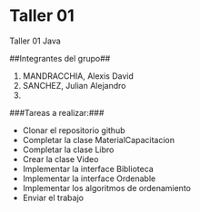 # Taller 01
Taller 01 Java

##Integrantes del grupo##
1. MANDRACCHIA, Alexis David
2. SANCHEZ, Julian Alejandro
3. <Integrante  del grupo>

###Tareas a realizar:###
*	Clonar el repositorio github
*	Completar la clase MaterialCapacitacion
*	Completar la clase Libro
*	Crear la clase Video
*	Implementar la interface Biblioteca
*	Implementar la interface Ordenable
*	Implementar los algoritmos de ordenamiento
*	Enviar el trabajo
